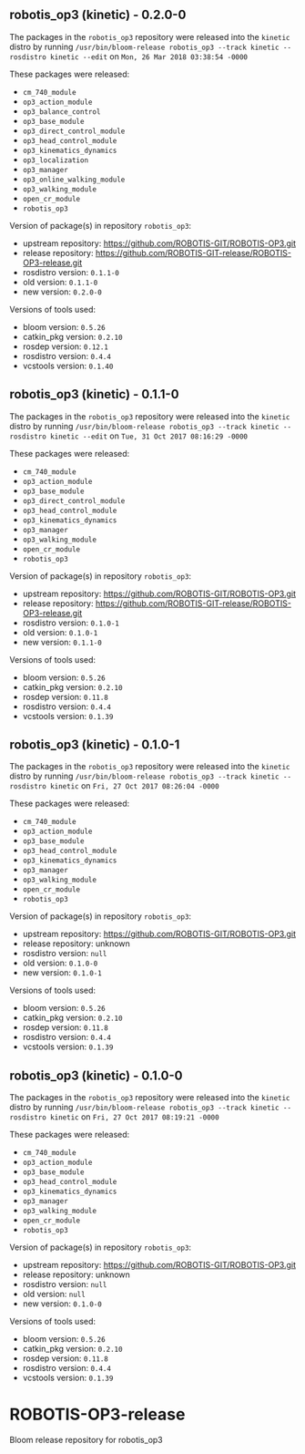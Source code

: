 ## robotis_op3 (kinetic) - 0.2.0-0

The packages in the `robotis_op3` repository were released into the `kinetic` distro by running `/usr/bin/bloom-release robotis_op3 --track kinetic --rosdistro kinetic --edit` on `Mon, 26 Mar 2018 03:38:54 -0000`

These packages were released:
- `cm_740_module`
- `op3_action_module`
- `op3_balance_control`
- `op3_base_module`
- `op3_direct_control_module`
- `op3_head_control_module`
- `op3_kinematics_dynamics`
- `op3_localization`
- `op3_manager`
- `op3_online_walking_module`
- `op3_walking_module`
- `open_cr_module`
- `robotis_op3`

Version of package(s) in repository `robotis_op3`:

- upstream repository: https://github.com/ROBOTIS-GIT/ROBOTIS-OP3.git
- release repository: https://github.com/ROBOTIS-GIT-release/ROBOTIS-OP3-release.git
- rosdistro version: `0.1.1-0`
- old version: `0.1.1-0`
- new version: `0.2.0-0`

Versions of tools used:

- bloom version: `0.5.26`
- catkin_pkg version: `0.2.10`
- rosdep version: `0.12.1`
- rosdistro version: `0.4.4`
- vcstools version: `0.1.40`


## robotis_op3 (kinetic) - 0.1.1-0

The packages in the `robotis_op3` repository were released into the `kinetic` distro by running `/usr/bin/bloom-release robotis_op3 --track kinetic --rosdistro kinetic --edit` on `Tue, 31 Oct 2017 08:16:29 -0000`

These packages were released:
- `cm_740_module`
- `op3_action_module`
- `op3_base_module`
- `op3_direct_control_module`
- `op3_head_control_module`
- `op3_kinematics_dynamics`
- `op3_manager`
- `op3_walking_module`
- `open_cr_module`
- `robotis_op3`

Version of package(s) in repository `robotis_op3`:

- upstream repository: https://github.com/ROBOTIS-GIT/ROBOTIS-OP3.git
- release repository: https://github.com/ROBOTIS-GIT-release/ROBOTIS-OP3-release.git
- rosdistro version: `0.1.0-1`
- old version: `0.1.0-1`
- new version: `0.1.1-0`

Versions of tools used:

- bloom version: `0.5.26`
- catkin_pkg version: `0.2.10`
- rosdep version: `0.11.8`
- rosdistro version: `0.4.4`
- vcstools version: `0.1.39`


## robotis_op3 (kinetic) - 0.1.0-1

The packages in the `robotis_op3` repository were released into the `kinetic` distro by running `/usr/bin/bloom-release robotis_op3 --track kinetic --rosdistro kinetic` on `Fri, 27 Oct 2017 08:26:04 -0000`

These packages were released:
- `cm_740_module`
- `op3_action_module`
- `op3_base_module`
- `op3_head_control_module`
- `op3_kinematics_dynamics`
- `op3_manager`
- `op3_walking_module`
- `open_cr_module`
- `robotis_op3`

Version of package(s) in repository `robotis_op3`:

- upstream repository: https://github.com/ROBOTIS-GIT/ROBOTIS-OP3.git
- release repository: unknown
- rosdistro version: `null`
- old version: `0.1.0-0`
- new version: `0.1.0-1`

Versions of tools used:

- bloom version: `0.5.26`
- catkin_pkg version: `0.2.10`
- rosdep version: `0.11.8`
- rosdistro version: `0.4.4`
- vcstools version: `0.1.39`


## robotis_op3 (kinetic) - 0.1.0-0

The packages in the `robotis_op3` repository were released into the `kinetic` distro by running `/usr/bin/bloom-release robotis_op3 --track kinetic --rosdistro kinetic` on `Fri, 27 Oct 2017 08:19:21 -0000`

These packages were released:
- `cm_740_module`
- `op3_action_module`
- `op3_base_module`
- `op3_head_control_module`
- `op3_kinematics_dynamics`
- `op3_manager`
- `op3_walking_module`
- `open_cr_module`
- `robotis_op3`

Version of package(s) in repository `robotis_op3`:

- upstream repository: https://github.com/ROBOTIS-GIT/ROBOTIS-OP3.git
- release repository: unknown
- rosdistro version: `null`
- old version: `null`
- new version: `0.1.0-0`

Versions of tools used:

- bloom version: `0.5.26`
- catkin_pkg version: `0.2.10`
- rosdep version: `0.11.8`
- rosdistro version: `0.4.4`
- vcstools version: `0.1.39`


# ROBOTIS-OP3-release
Bloom release repository for robotis_op3
